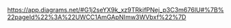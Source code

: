 https://app.diagrams.net/#G1j2seYX9k_xz9TRkjfPNej_p3C3m676lU#%7B%22pageId%22%3A%22UWCC1AmGApNImw3WVbxf%22%7D
